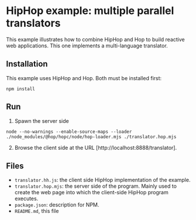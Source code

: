 HipHop example: multiple parallel translators
=============================================

This example illustrates how to combine HipHop and Hop to build
reactive web applications. This one implements a multi-language
translator.

Installation
------------

This example uses HipHop and Hop. Both must be installed first:

```
npm install
```

Run
---

  1. Spawn the server side

```
node --no-warnings --enable-source-maps --loader ./node_modules/@hop/hopc/node/hop-loader.mjs ./translator.hop.mjs
```

  2. Browse the client side at the URL [http://localhost:8888/translator].


Files
-----

  * `translator.hh.js`: the client side HipHop implementation of the example.
  * `translator.hop.mjs`: the server side of the program. Mainly used to create
  the web page into which the client-side HipHop program executes.
  * `package.json`: description for NPM.
  * `README.md`, this file
